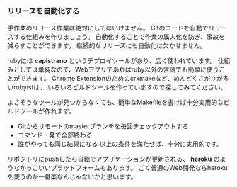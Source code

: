 ### リリースを自動化する

手作業のリリース作業は絶対にしてはいけません。
Gitのコードを自動でリリースする仕組みを作りましょう。
自動化することで作業の属人化を防ぎ、事故を減らすことができます。
継続的なリリースにも自動化は欠かせません。

rubyには **capistrano** というデプロイツールがあり、広く使われています。
仕組みとしては単純なので、Webアプリであればruby以外の言語でも簡単に使うことができます。
Chrome Extensionのためのcrxmakeなど、めんどくさがりが多いrubyistは、
いろいろビルドツールを作っていますので探してみてください。

よさそうなツールが見つからなくても、簡単なMakefileを書けば十分実用的なビルドツールが作れます。

- Gitからリモートのmasterブランチを毎回チェックアウトする
- コマンド一発で全部終わる
- 誰がやっても同じ結果になる
以上の条件を満たせば、十分に実用的です。

リポジトリにpushしたら自動でアプリケーションが更新される、 **heroku** のようなかっこいいプラットフォームもあります。
ごく普通のWeb開発ならherokuを使うのが一番楽なんじゃないかと思います。


